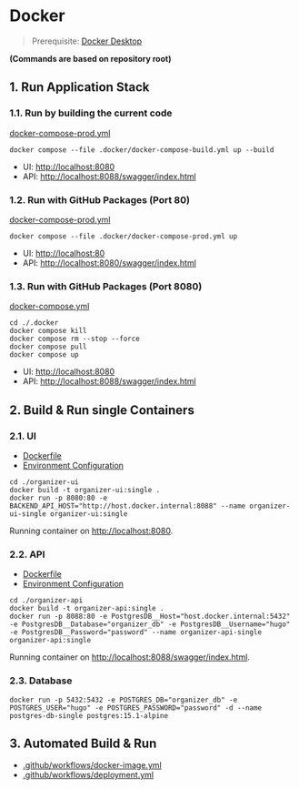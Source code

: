 # Docker

> Prerequisite: [Docker Desktop](https://www.docker.com/products/docker-desktop/)

__(Commands are based on repository root)__

## 1. Run Application Stack

### 1.1. Run by building the current code

[docker-compose-prod.yml](../.docker/docker-compose-build.yml)

```shell
docker compose --file .docker/docker-compose-build.yml up --build
```

* UI: [http://localhost:8080](http://localhost:8080)
* API: [http://localhost:8088/swagger/index.html](http://localhost:8088/swagger/index.html)

### 1.2. Run with GitHub Packages (Port 80)

[docker-compose-prod.yml](../.docker/docker-compose-prod.yml)

```shell
docker compose --file .docker/docker-compose-prod.yml up
```

* UI: [http://localhost:80](http://localhost:80)
* API: [http://localhost:8080/swagger/index.html](http://localhost:8080/swagger/index.html)

### 1.3. Run with GitHub Packages (Port 8080)

[docker-compose.yml](../.docker/docker-compose.yml)

```shell
cd ./.docker
docker compose kill
docker compose rm --stop --force
docker compose pull
docker compose up
```

* UI: [http://localhost:8080](http://localhost:8080)
* API: [http://localhost:8088/swagger/index.html](http://localhost:8088/swagger/index.html)

## 2. Build & Run single Containers

### 2.1. UI

* [Dockerfile](../organizer-ui/Dockerfile)
* [Environment Configuration](../organizer-ui/src/environments/environment.ts)

```shell
cd ./organizer-ui
docker build -t organizer-ui:single .
docker run -p 8080:80 -e BACKEND_API_HOST="http://host.docker.internal:8088" --name organizer-ui-single organizer-ui:single
```

Running container on [http://localhost:8080](http://localhost:8080).

### 2.2. API

* [Dockerfile](../organizer-api/Dockerfile)
* [Environment Configuration](../organizer-api/appsettings.json)

```shell
cd ./organizer-api
docker build -t organizer-api:single .
docker run -p 8088:80 -e PostgresDB__Host="host.docker.internal:5432" -e PostgresDB__Database="organizer_db" -e PostgresDB__Username="hugo" -e PostgresDB__Password="password" --name organizer-api-single organizer-api:single
```

Running container on [http://localhost:8088/swagger/index.html](http://localhost:8088/swagger/index.html).

### 2.3. Database

```shell
docker run -p 5432:5432 -e POSTGRES_DB="organizer_db" -e POSTGRES_USER="hugo" -e POSTGRES_PASSWORD="password" -d --name postgres-db-single postgres:15.1-alpine
```

## 3. Automated Build & Run

* [.github/workflows/docker-image.yml](../.github/workflows/docker-image.yml)
* [.github/workflows/deployment.yml](../.github/workflows/deployment.yml)
